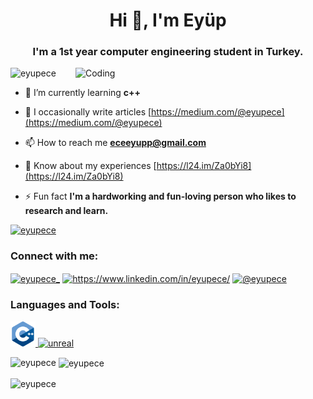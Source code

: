 <h1 align="center">Hi 👋, I'm Eyüp</h1>
<h3 align="center">I'm a 1st year computer engineering student in Turkey.</h3> 
<img align="right" alt="Coding" width="400" src=https://media.tenor.com/Ug6cbVA1ZsMAAAAd/developer.gif">

<p align="left"> <img src="https://komarev.com/ghpvc/?username=eyupece&label=Profile%20views&color=8ac125&style=flat" alt="eyupece" /> </p>


- 🌱 I’m currently learning **c++**

- 📝 I occasionally write articles [https://medium.com/@eyupece](https://medium.com/@eyupece)

- 📫 How to reach me **eceeyupp@gmail.com**

- 📄 Know about my experiences [https://l24.im/Za0bYi8](https://l24.im/Za0bYi8)

- ⚡ Fun fact **I'm a hardworking and fun-loving person who likes to research and learn.**




<p align="left"> <a href="https://github.com/ryo-ma/github-profile-trophy"><img src="https://github-profile-trophy.vercel.app/?username=eyupece" alt="eyupece" /></a> </p>



<h3 align="left">Connect with me:</h3>
<p align="left">
<a href="https://twitter.com/eyupece_" target="blank"><img align="center" src="https://raw.githubusercontent.com/rahuldkjain/github-profile-readme-generator/master/src/images/icons/Social/twitter.svg" alt="eyupece_" height="30" width="40" /></a>
<a href="https://linkedin.com/in/https://www.linkedin.com/in/eyupece/" target="blank"><img align="center" src="https://raw.githubusercontent.com/rahuldkjain/github-profile-readme-generator/master/src/images/icons/Social/linked-in-alt.svg" alt="https://www.linkedin.com/in/eyupece/" height="30" width="40" /></a>
<a href="https://medium.com/@eyupece" target="blank"><img align="center" src="https://raw.githubusercontent.com/rahuldkjain/github-profile-readme-generator/master/src/images/icons/Social/medium.svg" alt="@eyupece" height="30" width="40" /></a>
</p>

<h3 align="left">Languages and Tools:</h3>
<p align="left"> <a href="https://www.w3schools.com/cpp/" target="_blank" rel="noreferrer"> <img src="https://raw.githubusercontent.com/devicons/devicon/master/icons/cplusplus/cplusplus-original.svg" alt="cplusplus" width="40" height="40"/> </a> <a href="https://unrealengine.com/" target="_blank" rel="noreferrer"> <img src="https://raw.githubusercontent.com/kenangundogan/fontisto/036b7eca71aab1bef8e6a0518f7329f13ed62f6b/icons/svg/brand/unreal-engine.svg" alt="unreal" width="40" height="40"/> </a> </p>

<p><img align="left" src="https://github-readme-stats.vercel.app/api/top-langs?username=eyupece&show_icons=true&locale=en&layout=compact" alt="eyupece" /></p>

<p>&nbsp;<img align="center" src="https://github-readme-stats.vercel.app/api?username=eyupece&show_icons=true&locale=en" alt="eyupece" /></p>

<p><img align="center" src="https://github-readme-streak-stats.herokuapp.com/?user=eyupece&" alt="eyupece" /></p>
